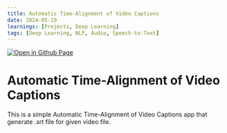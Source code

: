 ```yaml
--- 
title: Automatic Time-Alignment of Video Captions
date: 2024-05-19
learnings: [Projects, Deep Learning] 
tags: [Deep Learning, NLP, Audio, Speech-to-Text]
---
```


[![Open in Github Page](https://img.shields.io/badge/Hosted_with-GitHub_Pages-blue?logo=github&logoColor=white)](https://github.com/AbhijitMore/FaceDetectionApp)
<br>

# Automatic Time-Alignment of Video Captions
This is a simple Automatic Time-Alignment of Video Captions app that generate .srt file for given video file.
